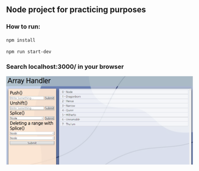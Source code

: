 ## Node project for practicing purposes

### How to run:

`npm install`

`npm run start-dev`

### Search localhost:3000/ in your browser

<img src="./public/images/print-ah.png">


